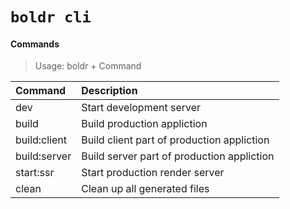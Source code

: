 # `boldr cli`


#### Commands
> Usage: boldr + Command

| Command      | Description |
|:-------------|:---------------------------------------------|
| dev          | Start development server                     |
| build        | Build production appliction                  |
| build:client | Build client part of production appliction   |
| build:server | Build server part of production appliction   |
| start:ssr    | Start production render server               |
| clean        | Clean up all generated files                 |
